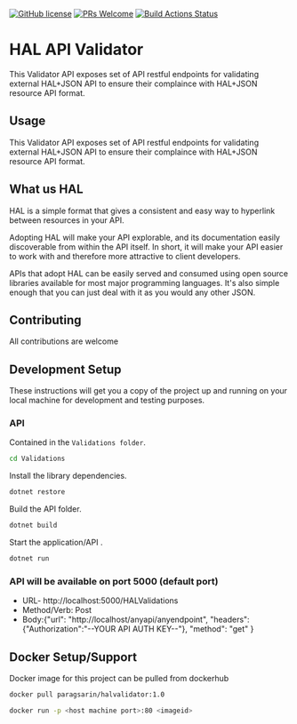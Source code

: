 [![GitHub license](https://img.shields.io/badge/License-GPLv3-blue.svg)]() 
[![PRs Welcome](https://img.shields.io/badge/PRs-welcome-brightgreen.svg)]()
[![Build Actions Status](https://github.com/paragsarin/HALValidator/workflows/Build/badge.svg)](https://github.com/paragsarin/HALValidator/actions)
# HAL API Validator  
This Validator API exposes set of API restful endpoints for validating external HAL+JSON API to ensure their complaince with HAL+JSON resource API format.

## Usage
This Validator API exposes set of API restful endpoints for validating external HAL+JSON API to ensure their complaince with HAL+JSON resource API format.

## What us HAL
HAL is a simple format that gives a consistent and easy way to hyperlink between resources in your API.

Adopting HAL will make your API explorable, and its documentation easily discoverable from within the API itself. In short, it will make your API easier to work with and therefore more attractive to client developers.

APIs that adopt HAL can be easily served and consumed using open source libraries available for most major programming languages. It's also simple enough that you can just deal with it as you would any other JSON.

## Contributing
All contributions are welcome

## Development Setup
These instructions will get you a copy of the project up and running on your local machine for development and testing purposes.


### API
Contained in the `Validations folder`.

```bash
cd Validations
```

Install the library dependencies.

```bash
dotnet restore
```

Build the API folder.

````bash
dotnet build
````

Start the application/API .

````bash
dotnet run
````

### API will be available on port 5000  (default port)
 - URL- http://localhost:5000/HALValidations
 - Method/Verb: Post
 - Body:{"url": "http://localhost/anyapi/anyendpoint",
			   "headers": {"Authorization":"--YOUR API AUTH KEY--"},
               "method": "get"
              }



## Docker Setup/Support
Docker image for this project can be pulled from dockerhub

```bash
docker pull paragsarin/halvalidator:1.0
````

```bash
docker run -p <host machine port>:80 <imageid>
````
